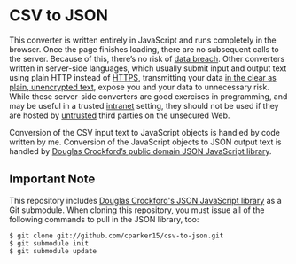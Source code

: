 ﻿CSV to JSON
===========

This converter is written entirely in JavaScript and runs completely in the browser. Once the page finishes loading, there are no subsequent calls to the server. Because of this, there’s no risk of [data breach][wikipedia-data-breach]. Other converters written in server-side languages, which usually submit input and output text using plain HTTP instead of [HTTPS][wikipedia-https], transmitting your data [in the clear as plain, unencrypted text][wikipedia-plaintext], expose you and your data to unnecessary risk. While these server-side converters are good exercises in programming, and may be useful in a trusted [intranet][wikipedia-intranet] setting, they should not be used if they are hosted by [untrusted][wikipedia-untrusted] third parties on the unsecured Web.

Conversion of the CSV input text to JavaScript objects is handled by code written by me. Conversion of the JavaScript objects to JSON output text is handled by [Douglas Crockford’s public domain JSON JavaScript library][github-json-js].

Important Note
--------------

This repository includes [Douglas Crockford's JSON JavaScript library][github-json-js] as a Git submodule. When cloning this repository, you must issue all of the following commands to pull in the JSON library, too:

    $ git clone git://github.com/cparker15/csv-to-json.git
    $ git submodule init
    $ git submodule update

[wikipedia-data-breach]: http://en.wikipedia.org/wiki/Data_breach
[wikipedia-https]: http://en.wikipedia.org/wiki/HTTP_Secure
[wikipedia-plaintext]: http://en.wikipedia.org/wiki/Plaintext
[wikipedia-intranet]: http://en.wikipedia.org/wiki/Intranet
[wikipedia-untrusted]: http://en.wikipedia.org/wiki/Untrusted
[github-json-js]: https://github.com/douglascrockford/JSON-js